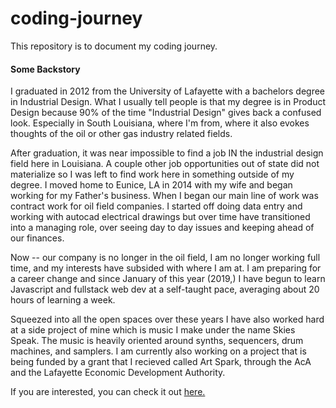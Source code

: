 # coding-journey

This repository is to document my coding journey.

#### Some Backstory
I graduated in 2012 from the University of Lafayette with a bachelors degree in Industrial Design. What I usually tell people is that my degree is in Product Design because 90% of the time "Industrial Design" gives back a confused look. Especially in South Louisiana, where I'm from, where it also evokes thoughts of the oil or other gas industry related fields.

After graduation, it was near impossible to find a job IN the industrial design field here in Louisiana. A couple other job opportunities out of state did not materialize so I was left to find work here in something outside of my degree. I moved home to Eunice, LA in 2014 with my wife and began working for my Father's business. When I began our main line of work was contract work for oil field companies. I started off doing data entry and working with autocad electrical drawings but over time have transitioned into a managing role, over seeing day to day issues and keeping ahead of our finances.

Now -- our company is no longer in the oil field, I am no longer working full time, and my interests have subsided with where I am at. I am preparing for a career change and since January of this year (2019,) I have begun to learn Javascript and fullstack web dev at a self-taught pace, averaging about 20 hours of learning a week.

Squeezed into all the open spaces over these years I have also worked hard at a side project of mine which is music I make under the name Skies Speak. The music is heavily oriented around synths, sequencers, drum machines, and samplers. I am currently also working on a project that is being funded by a grant that I recieved called Art Spark, through the AcA and the Lafayette Economic Development Authority.

If you are interested, you can check it out [here.](http://www.skiesspeak.com)

